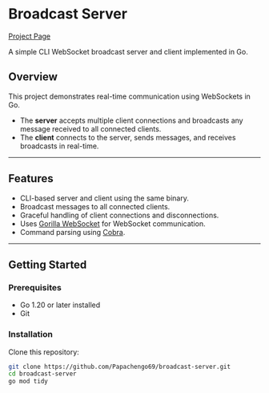 # Broadcast Server

[Project Page](https://github.com/Papachengo69/broadcast-server.git)

A simple CLI WebSocket broadcast server and client implemented in Go.

## Overview

This project demonstrates real-time communication using WebSockets in Go.  
- The **server** accepts multiple client connections and broadcasts any message received to all connected clients.  
- The **client** connects to the server, sends messages, and receives broadcasts in real-time.


---

## Features

- CLI-based server and client using the same binary.
- Broadcast messages to all connected clients.
- Graceful handling of client connections and disconnections.
- Uses [Gorilla WebSocket](https://github.com/gorilla/websocket) for WebSocket communication.
- Command parsing using [Cobra](https://github.com/spf13/cobra).

---

## Getting Started

### Prerequisites

- Go 1.20 or later installed
- Git

### Installation

Clone this repository:

```bash
git clone https://github.com/Papachengo69/broadcast-server.git
cd broadcast-server
go mod tidy

